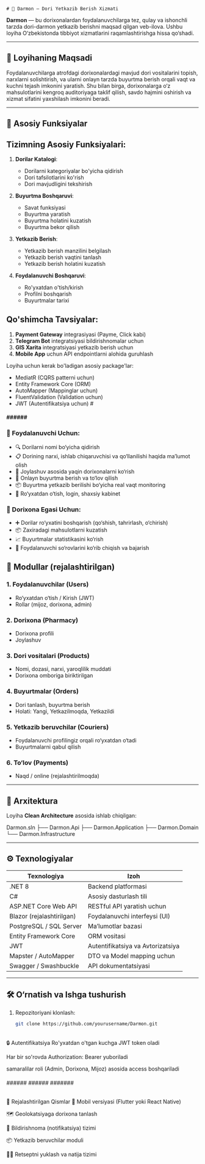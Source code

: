     # 🌿 Darmon – Dori Yetkazib Berish Xizmati
 
**Darmon** — bu dorixonalardan foydalanuvchilarga tez, qulay va ishonchli tarzda dori-darmon yetkazib berishni maqsad qilgan veb-ilova. Ushbu loyiha O‘zbekistonda tibbiyot xizmatlarini raqamlashtirishga hissa qo‘shadi.

---

## 📌 Loyihaning Maqsadi

Foydalanuvchilarga atrofdagi dorixonalardagi mavjud dori vositalarini topish, narxlarni solishtirish, va ularni onlayn tarzda buyurtma berish orqali vaqt va kuchni tejash imkonini yaratish. Shu bilan birga, dorixonalarga o‘z mahsulotlarini kengroq auditoriyaga taklif qilish, savdo hajmini oshirish va xizmat sifatini yaxshilash imkonini beradi.

---

## 🚀 Asosiy Funksiyalar
## Tizimning Asosiy Funksiyalari:

1. **Dorilar Katalogi**:
   - Dorilarni kategoriyalar bo'yicha qidirish
   - Dori tafsilotlarini ko'rish
   - Dori mavjudligini tekshirish

2. **Buyurtma Boshqaruvi**:
   - Savat funksiyasi
   - Buyurtma yaratish
   - Buyurtma holatini kuzatish
   - Buyurtma bekor qilish

3. **Yetkazib Berish**:
   - Yetkazib berish manzilini belgilash
   - Yetkazib berish vaqtini tanlash
   - Yetkazib berish holatini kuzatish

4. **Foydalanuvchi Boshqaruvi**:
   - Ro'yxatdan o'tish/kirish
   - Profilni boshqarish
   - Buyurtmalar tarixi

## Qo'shimcha Tavsiyalar:

1. **Payment Gateway** integrasiyasi (Payme, Click kabi)
2. **Telegram Bot** integratsiyasi bildirishnomalar uchun
3. **GIS Xarita** integratsiyasi yetkazib berish uchun
4. **Mobile App** uchun API endpointlarni alohida guruhlash

Loyiha uchun kerak bo'ladigan asosiy package'lar:
- MediatR (CQRS patterni uchun)
- Entity Framework Core (ORM)
- AutoMapper (Mappinglar uchun)
- FluentValidation (Validation uchun)
- JWT (Autentifikatsiya uchun)
                                                                                              #
#### ###### ###################################################################################
### 👤 Foydalanuvchi Uchun:
- 🔍 Dorilarni nomi bo‘yicha qidirish
- 📋 Dorining narxi, ishlab chiqaruvchisi va qo‘llanilishi haqida ma’lumot olish
- 📍 Joylashuv asosida yaqin dorixonalarni ko‘rish
- 🛒 Onlayn buyurtma berish va to‘lov qilish
- 📦 Buyurtma yetkazib berilishi bo‘yicha real vaqt monitoring
- 🔐 Ro‘yxatdan o‘tish, login, shaxsiy kabinet

### 🏪 Dorixona Egasi Uchun:
- ➕ Dorilar ro‘yxatini boshqarish (qo‘shish, tahrirlash, o‘chirish)
- 📦 Zaxiradagi mahsulotlarni kuzatish
- 📈 Buyurtmalar statistikasini ko‘rish
- 🧾 Foydalanuvchi so‘rovlarini ko‘rib chiqish va bajarish


## 🧩 Modullar (rejalashtirilgan)

### 1. Foydalanuvchilar (Users)
- Ro‘yxatdan o‘tish / Kirish (JWT)
- Rollar (mijoz, dorixona, admin)

### 2. Dorixona (Pharmacy)
- Dorixona profili
- Joylashuv

### 3. Dori vositalari (Products)
- Nomi, dozasi, narxi, yaroqlilik muddati
- Dorixona omboriga biriktirilgan

### 4. Buyurtmalar (Orders)
- Dori tanlash, buyurtma berish
- Holati: Yangi, Yetkazilmoqda, Yetkazildi

### 5. Yetkazib beruvchilar (Couriers)
- Foydalanuvchi profilingiz orqali ro‘yxatdan o‘tadi
- Buyurtmalarni qabul qilish

### 6. To‘lov (Payments)
- Naqd / online (rejalashtirilmoqda)
---

## 🧱 Arxitektura

Loyiha **Clean Architecture** asosida ishlab chiqilgan:

Darmon.sln
 ├── Darmon.Api
 ├── Darmon.Application
 ├── Darmon.Domain
 └── Darmon.Infrastructure


---

## ⚙️ Texnologiyalar

| Texnologiya       | Izoh                                 |
|-------------------|---------------------------------------|
| .NET 8            | Backend platformasi                   |
| C#                | Asosiy dasturlash tili                |
| ASP.NET Core Web API | RESTful API yaratish uchun         |
| Blazor (rejalashtirilgan) | Foydalanuvchi interfeysi (UI) |
| PostgreSQL / SQL Server | Ma’lumotlar bazasi              |
| Entity Framework Core | ORM vositasi                      |
| JWT               | Autentifikatsiya va Avtorizatsiya     |
| Mapster / AutoMapper | DTO va Model mapping uchun         |
| Swagger / Swashbuckle | API dokumentatsiyasi             |

---

## 🛠 O‘rnatish va Ishga tushurish

1. Repozitoriyani klonlash:
   ```bash
   git clone https://github.com/yourusername/Darmon.git

   
######

🔒 Autentifikatsiya
Ro'yxatdan o'tgan kuchga JWT token oladi

Har bir so'rovda Authorization: Bearer <token>yuboriladi

samaralilar roli (Admin, Dorixona, Mijoz) asosida access boshqariladi

######  ###### ###### #######  #####

📌 Rejalashtirilgan Qismlar
 📱 Mobil versiyasi (Flutter yoki React Native)

 🗺 Geolokatsiyaga dorixona tanlash

 🔔 Bildirishnoma (notifikatsiya) tizimi

 📦 Yetkazib beruvchilar moduli

 👨‍⚕️ Retseptni yuklash va natija tizimi


